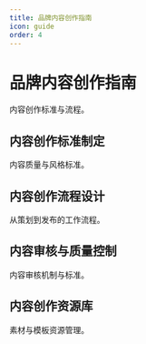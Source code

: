 ```yaml
---
title: 品牌内容创作指南
icon: guide
order: 4
---
```


# 品牌内容创作指南

内容创作标准与流程。

## 内容创作标准制定

内容质量与风格标准。

## 内容创作流程设计

从策划到发布的工作流程。

## 内容审核与质量控制

内容审核机制与标准。

## 内容创作资源库

素材与模板资源管理。

